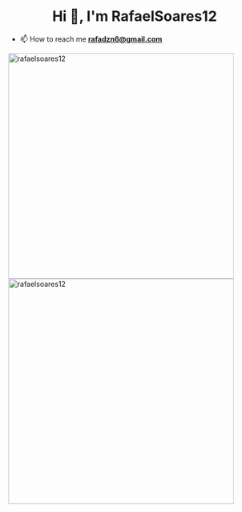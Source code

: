 <h1 align="center">Hi 👋, I'm RafaelSoares12</h1>



- 📫 How to reach me **rafadzn6@gmail.com**


<p><img align="left" src="https://github-readme-stats.vercel.app/api/top-langs?username=rafaelsoares12&show_icons=true&locale=en&layout=compact" alt="rafaelsoares12" width="450" height="450" /></p>

<p>&nbsp;<img align="center" src="https://github-readme-stats.vercel.app/api?username=rafaelsoares12&show_icons=true&locale=en" alt="rafaelsoares12" width="450" height="450" /></p>


